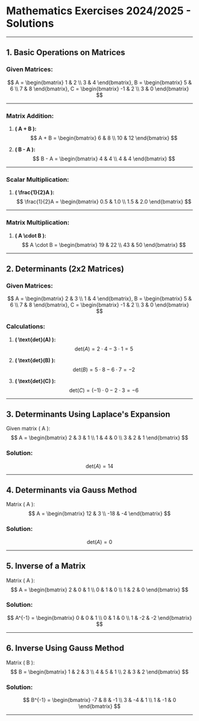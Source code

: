 # Mathematics Exercises 2024/2025 - Solutions

---

## 1. Basic Operations on Matrices

### Given Matrices:

$$
A = \begin{bmatrix} 1 & 2 \\ 3 & 4 \end{bmatrix}, 
B = \begin{bmatrix} 5 & 6 \\ 7 & 8 \end{bmatrix}, 
C = \begin{bmatrix} -1 & 2 \\ 3 & 0 \end{bmatrix}
$$


---

### Matrix Addition:

1. **\( A + B \):**
$$
A + B = \begin{bmatrix} 6 & 8 \\ 10 & 12 \end{bmatrix}
$$

2. **\( B - A \):**
$$
B - A = \begin{bmatrix} 4 & 4 \\ 4 & 4 \end{bmatrix}
$$

---

### Scalar Multiplication:
1. **\( \frac{1}{2}A \):**
$$
\frac{1}{2}A = \begin{bmatrix} 0.5 & 1.0 \\ 1.5 & 2.0 \end{bmatrix}
$$

---

### Matrix Multiplication:
1. **\( A \cdot B \):**
$$
A \cdot B = \begin{bmatrix} 19 & 22 \\ 43 & 50 \end{bmatrix}
$$

---

## 2. Determinants (2x2 Matrices)

### Given Matrices:
$$
A = \begin{bmatrix} 2 & 3 \\ 1 & 4 \end{bmatrix}, 
B = \begin{bmatrix} 5 & 6 \\ 7 & 8 \end{bmatrix}, 
C = \begin{bmatrix} -1 & 2 \\ 3 & 0 \end{bmatrix}
$$

### Calculations:
1. **\( \text{det}(A) \):**
$$
\text{det}(A) = 2 \cdot 4 - 3 \cdot 1 = 5
$$

2. **\( \text{det}(B) \):**
$$
\text{det}(B) = 5 \cdot 8 - 6 \cdot 7 = -2
$$

3. **\( \text{det}(C) \):**
$$
\text{det}(C) = (-1) \cdot 0 - 2 \cdot 3 = -6
$$

---

## 3. Determinants Using Laplace's Expansion
Given matrix \( A \):
$$
A = \begin{bmatrix} 2 & 3 & 1 \\ 1 & 4 & 0 \\ 3 & 2 & 1 \end{bmatrix}
$$

### Solution:
$$
\text{det}(A) = 14
$$

---

## 4. Determinants via Gauss Method
Matrix \( A \):
$$
A = \begin{bmatrix} 12 & 3 \\ -18 & -4 \end{bmatrix}
$$

### Solution:
$$
\text{det}(A) = 0
$$

---

## 5. Inverse of a Matrix
Matrix \( A \):
$$
A = \begin{bmatrix} 2 & 0 & 1 \\ 0 & 1 & 0 \\ 1 & 2 & 0 \end{bmatrix}
$$

### Solution:
$$
A^{-1} = \begin{bmatrix} 0 & 0 & 1 \\ 0 & 1 & 0 \\ 1 & -2 & -2 \end{bmatrix}
$$

---

## 6. Inverse Using Gauss Method
Matrix \( B \):
$$
B = \begin{bmatrix} 1 & 2 & 3 \\ 4 & 5 & 1 \\ 2 & 3 & 2 \end{bmatrix}
$$

### Solution:
$$
B^{-1} = \begin{bmatrix} -7 & 8 & -1 \\ 3 & -4 & 1 \\ 1 & -1 & 0 \end{bmatrix}
$$

---
